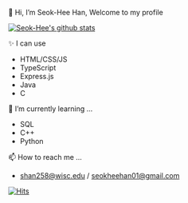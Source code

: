 👋 Hi, I’m Seok-Hee Han, Welcome to my profile

[![Seok-Hee's github stats](https://github-readme-stats-peach-eight.vercel.app/api?username=hse2527&count_private=true&show_icons=true)](https://github.com/anuraghazra/github-readme-stats)

✨️ I can use
- HTML/CSS/JS
- TypeScript
- Express.js
- Java
- C

🌱 I’m currently learning ...
- SQL
- C++
- Python

📫 How to reach me ... 
- shan258@wisc.edu / seokheehan01@gmail.com 

 [![Hits](https://hits.seeyoufarm.com/api/count/incr/badge.svg?url=https%3A%2F%2Fgithub.com%2Fhse2527&count_bg=%2379C83D&title_bg=%23555555&icon=&icon_color=%23E7E7E7&title=hits&edge_flat=false)](https://hits.seeyoufarm.com)

<!---
hse2527/hse2527 is a ✨ special ✨ repository because its `README.md` (this file) appears on your GitHub profile.
You can click the Preview link to take a look at your changes.
--->
